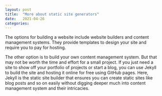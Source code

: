 ```yaml
---
layout: post
title:  "More about static site generators"
date:   2021-04-26
categories: 
---
```

The options for building a website include website builders and content management systems. They provide templates to design your site and require you to pay for hosting.

The other option is to build your own content management system. But that may not be worth the time and effort for a small project. If you just need a site to show off your portfolio of projects or start a blog, you can use Jekyll to build the site and hosting it online for free using GitHub pages. Here, Jekyll is the static site builder that ensures you can create static sites like blog posts and so on easily without digging deeper much into content management system and their intricacies.